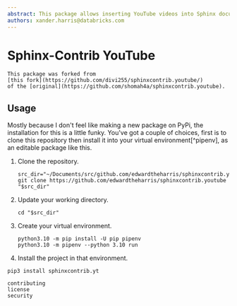 ```yaml
---
abstract: This package allows inserting YouTube videos into Sphinx documents.
authors: xander.harris@databricks.com
---
```


# Sphinx-Contrib YouTube

```{note}
This package was forked from
[this fork](https://github.com/divi255/sphinxcontrib.youtube/)
of the [original](https://github.com/shomah4a/sphinxcontrib.youtube).
```

## Usage

Mostly because I don't feel like making a new package on PyPi, the installation
for this is a little funky. You've got a couple of choices, first is to
clone this repository then install it into your virtual environment[^pipenv],
as an editable package like this.

1. Clone the repository.

    ```{code-block} shell
    src_dir="~/Documents/src/github.com/edwardtheharris/sphinxcontrib.youtube"
    git clone https://github.com/edwardtheharris/sphinxcontrib.youtube "$src_dir"
    ```

2. Update your working directory.

    ```{code-block} shell
    cd "$src_dir"
    ```

3. Create your virtual environment.

    ```{code-block} shell
    python3.10 -m pip install -U pip pipenv
    python3.10 -m pipenv --python 3.10 run
    ```

4. Install the project in that environment.

```shell
pip3 install sphinxcontrib.yt
```

```{toctree}
contributing
license
security
```

